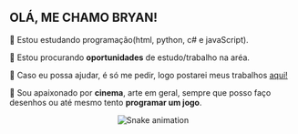 ## OLÁ, ME CHAMO BRYAN! 

🔮 Estou estudando programação(html, python, c# e javaScript).

👯 Estou procurando **oportunidades** de estudo/trabalho na aréa.

💬 Caso eu possa ajudar, é só me pedir, logo postarei meus trabalhos [aqui!](https://github.com/BloiseB?tab=repositories) 

🧭 Sou apaixonado por **cinema**, arte em geral, sempre que posso faço desenhos ou até mesmo tento **programar um jogo**.

</div>

<div align="center">

  ![Snake animation](https://github.com/danielbped/danielbped/blob/output/github-contribution-grid-snake.svg)
